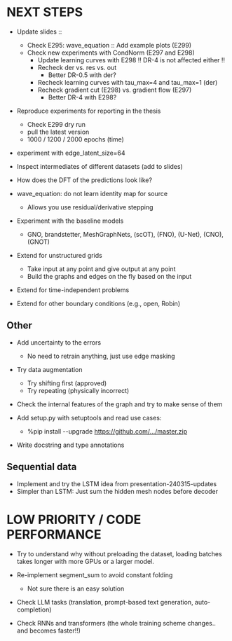 # NEXT STEPS

- Update slides ::
    - Check E295: wave_equation :: Add example plots (E299)
    - Check new experiments with CondNorm (E297 and E298)
        - Update learning curves with E298 !! DR-4 is not affected either !!
        - Recheck der vs. res vs. out
            - Better DR-0.5 with der?
        - Recheck learning curves with tau_max=4 and tau_max=1 (der)
        - Recheck gradient cut (E298) vs. gradient flow (E297)
            - Better DR-4 with E298?

- Reproduce experiments for reporting in the thesis
    * Check E299 dry run
    * pull the latest version
    * 1000 / 1200 / 2000 epochs (time)

- experiment with edge_latent_size=64

- Inspect intermediates of different datasets (add to slides)

- How does the DFT of the predictions look like?

- wave_equation: do not learn identity map for source
    - Allows you use residual/derivative stepping

- Experiment with the baseline models
    - GNO, brandstetter, MeshGraphNets, (scOT), (FNO), (U-Net), (CNO), (GNOT)

- Extend for unstructured grids
    - Take input at any point and give output at any point
    - Build the graphs and edges on the fly based on the input
- Extend for time-independent problems
- Extend for other boundary conditions (e.g., open, Robin)

## Other
- Add uncertainty to the errors
    * No need to retrain anything, just use edge masking

- Try data augmentation
    - Try shifting first (approved)
    - Try repeating (physically incorrect)

- Check the internal features of the graph and try to make sense of them

- Add setup.py with setuptools and read use cases:
    - %pip install --upgrade https://github.com/.../master.zip

- Write docstring and type annotations

## Sequential data
- Implement and try the LSTM idea from presentation-240315-updates
- Simpler than LSTM: Just sum the hidden mesh nodes before decoder

# LOW PRIORITY / CODE PERFORMANCE

- Try to understand why without preloading the dataset, loading batches takes longer with more GPUs or a larger model.

- Re-implement segment_sum to avoid constant folding
    - Not sure there is an easy solution

- Check LLM tasks (translation, prompt-based text generation, auto-completion)

- Check RNNs and transformers (the whole training scheme changes.. and becomes faster!!)
